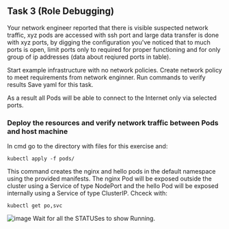 ## Task 3 (Role Debugging)
Your network engineer reported that there is visible suspected network traffic, xyz pods are accessed with ssh port and large data transfer is done with xyz ports, by digging the 
configuration you've noticed that to much ports is open, limit ports only to required for proper functioning and for only group of ip addresses (data about reqiured ports in table).

Start example infrastructure with no network policies.
Create network policy to meet requirements from network enginner.
Run commands to verify results
Save yaml for this task.

As a result all Pods will be able to connect to the Internet only via selected ports.

### Deploy the resources and verify network traffic between Pods and host machine
In cmd go to the directory with files for this exercise and:
```
kubectl apply -f pods/
```
This command creates the nginx and hello pods in the default namespace using the provided manifests. The nginx Pod will be exposed outside the cluster using a Service of type NodePort and the hello Pod will be exposed internally using a Service of type ClusterIP. 
Chceck with:
```
kubectl get po,svc
```
![image](https://user-images.githubusercontent.com/47759484/148375234-a0f70d20-0fb8-4ac6-b26e-9c31f1dc58ea.png)
Wait for all the STATUSes to show Running.
